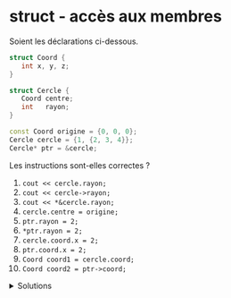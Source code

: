 # struct - accès aux membres
Soient les déclarations ci-dessous.

~~~cpp
struct Coord {
   int x, y, z;
}

struct Cercle {
   Coord centre;
   int   rayon;
}

const Coord origine = {0, 0, 0};
Cercle cercle = {1, {2, 3, 4}};
Cercle* ptr = &cercle;
~~~

Les instructions sont-elles correctes ?

1. `cout << cercle.rayon;`
2. `cout << cercle->rayon;`
3. `cout << *&cercle.rayon;`
4. `cercle.centre = origine;`
5. `ptr.rayon = 2;`
6. `*ptr.rayon = 2;`
7. `cercle.coord.x = 2;`
8. `ptr.coord.x = 2;`
9. `Coord coord1 = cercle.coord;`
10. `Coord coord2 = ptr->coord;`

<details>
<summary>Solutions</summary>

| no | Réponse   | Commentaire                                                                                                         |
|--- |---        |---                                                                                                                  |
| 1  | correct   | affiche le rayon => 1                                                                                               |
| 2  | faux      | remplacer le `.` par  l'opérateur `->`                                                                              |
| 3  | faux      | selon la priorité des opérateurs, `*` est fait avant le `&`                                                         |
| 4  | correct   | le membre `centre` est affectée par les valeurs de `origine`                                                        |
| 5  | faux      | `ptr` n'a pas de membre, il faut d'abord le déréférencer</br>`(*ptr).rayon = 2;` ou `ptr->rayon = 2;`               |
| 6  | faux      | l'opérateur `*` est trop prioritaire</br>`(*ptr).rayon = 2;` ou `ptr->rayon = 2;`                                   |
| 7  | correct   | `cercle.cord` pour descendre dans `Coord` puis `.x` pour accéder au membre `x`.                                     |
| 8  | faux      | il faut déréférencer le `ptr`puis descendre dans la structure</br>`(*ptr).coord.x` ou `ptr->coord.x;`               |
| 9  | correct   | `cercle.coord` est utilisée pour initialiser `coord1`                                                               |
| 10 | correct   | `cercle.coord` pointée par `ptr` est utilisée pour initialiser `coord2`                                             |

</details>
